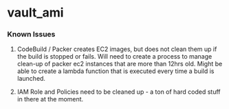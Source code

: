 # vault_ami


### Known Issues

1. CodeBuild / Packer creates EC2 images, but does not clean them up if the build is stopped or fails.  Will need to create a process to manage clean-up of packer ec2 instances that are more than 12hrs old. Might be able to create a lambda function that is executed every time a build is launched.

2. IAM Role and Policies need to be cleaned up - a ton of hard coded stuff in there at the moment.
